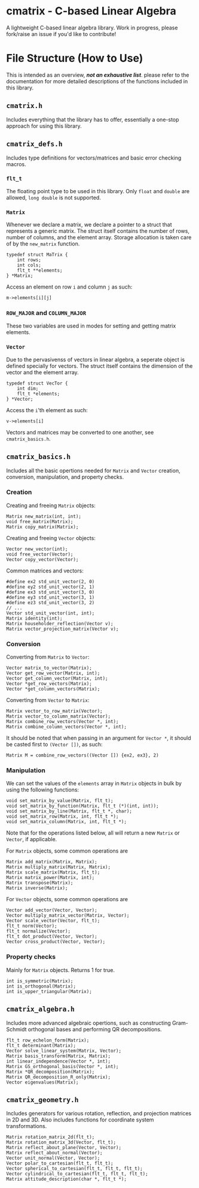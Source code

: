 # cmatrix - C-based Linear Algebra
A lightweight C-based linear algebra library. Work in progress, please fork/raise an issue if you'd like to contribute!

# File Structure (How to Use)

This is intended as an overview, ***not an exhaustive list***. please refer to the documentation for more detailed descriptions of the functions included in this library.
## `cmatrix.h`
Includes everything that the library has to offer, essentially a one-stop approach for using this library. 
## `cmatrix_defs.h`
Includes type definitions for vectors/matrices and basic error checking macros.

### `flt_t`
The floating point type to be used in this library. Only `float` and `double` are allowed, `long double` is not supported.

### `Matrix`
Whenever we declare a matrix, we declare a pointer to a struct that represents a generic matrix. The struct itself contains the number of rows, number of columns, and the element array. Storage allocation is taken care of by the `new_matrix` function.
```
typedef struct MaTrix {
    int rows;
    int cols;
    flt_t **elements;
} *Matrix;
```
Access an element on row `i` and column `j` as such:
```
m->elements[i][j]
```

### `ROW_MAJOR` and `COLUMN_MAJOR`
These two variables are used in modes for setting and getting matrix elements. 
### `Vector`
Due to the pervasivenss of vectors in linear algebra, a seperate object is defined specially for vectors. The struct itself contains the dimension of the vector and the element array.
```
typedef struct VecTor {
    int dim;
    flt_t *elements;
} *Vector;
```
Access the `i`'th element as such:
```
v->elements[i]
```
Vectors and matrices may be converted to one another, see `cmatrix_basics.h`.

## `cmatrix_basics.h`
Includes all the basic opertions needed for `Matrix` and `Vector` creation, conversion, manipulation, and property checks.

### Creation
Creating and freeing `Matrix` objects:
```
Matrix new_matrix(int, int);
void free_matrix(Matrix);
Matrix copy_matrix(Matrix);
```
Creating and freeing `Vector` objects:
```
Vector new_vector(int);
void free_vector(Vector);
Vector copy_vector(Vector);
```
Common matrices and vectors:
```
#define ex2 std_unit_vector(2, 0)
#define ey2 std_unit_vector(2, 1)
#define ex3 std_unit_vector(3, 0)
#define ey3 std_unit_vector(3, 1)
#define ez3 std_unit_vector(3, 2)
// ...
Vector std_unit_vector(int, int);
Matrix identity(int);
Matrix householder_reflection(Vector v);
Matrix vector_projection_matrix(Vector v);
```

### Conversion
Converting from `Matrix` to `Vector`:
```
Vector matrix_to_vector(Matrix);
Vector get_row_vector(Matrix, int);
Vector get_column_vector(Matrix, int);
Vector *get_row_vectors(Matrix);
Vector *get_column_vectors(Matrix);
```
Converting from `Vector` to `Matrix`:
```
Matrix vector_to_row_matrix(Vector);
Matrix vector_to_column_matrix(Vector);
Matrix combine_row_vectors(Vector *, int);
Matrix combine_column_vectors(Vector *, int);
```
It should be noted that when passing in an argument for `Vector *`, it should be casted first to `(Vector [])`, as such:
```
Matrix M = combine_row_vectors((Vector []) {ex2, ex3}, 2)
```

### Manipulation
We can set the values of the `elements` array in `Matrix` objects in bulk by using the following functions:
```
void set_matrix_by_value(Matrix, flt_t);
void set_matrix_by_function(Matrix, flt_t (*)(int, int));
void set_matrix_by_line(Matrix, flt_t *, char);
void set_matrix_row(Matrix, int, flt_t *);
void set_matrix_column(Matrix, int, flt_t *);
```

Note that for the operations listed below, all will return a new `Matrix` or `Vector`, if applicable.

For `Matrix` objects, some common operations are
```
Matrix add_matrix(Matrix, Matrix);
Matrix multiply_matrix(Matrix, Matrix);
Matrix scale_matrix(Matrix, flt_t);
Matrix matrix_power(Matrix, int);
Matrix transpose(Matrix);
Matrix inverse(Matrix);
```

For `Vector` objects, some common operations are
```
Vector add_vector(Vector, Vector);
Vector multiply_matrix_vector(Matrix, Vector);
Vector scale_vector(Vector, flt_t);
flt_t norm(Vector);
flt_t normalize(Vector);
flt_t dot_product(Vector, Vector);
Vector cross_product(Vector, Vector);
```
### Property checks
Mainly for `Matrix` objects. Returns 1 for true.
```
int is_symmetric(Matrix);
int is_orthogonal(Matrix);
int is_upper_triangular(Matrix);
```

## `cmatrix_algebra.h`
Includes more advanced algebraic opertions, such as constructing Gram-Schmidt orthogonal bases and performing QR decompositions.
```
flt_t row_echelon_form(Matrix);
flt_t determinant(Matrix);
Vector solve_linear_system(Matrix, Vector);
Matrix basis_transform(Matrix, Matrix);
int linear_independence(Vector *, int);
Matrix GS_orthogonal_basis(Vector *, int);
Matrix *QR_decomposition(Matrix);
Matrix QR_decomposition_R_only(Matrix);
Vector eigenvalues(Matrix);
```

## `cmatrix_geometry.h`
Includes generators for various rotation, reflection, and projection matrices in 2D and 3D. Also includes functions for coordinate system transformations.
```
Matrix rotation_matrix_2d(flt_t);
Matrix rotation_matrix_3d(Vector, flt_t);
Matrix reflect_about_plane(Vector, Vector);
Matrix reflect_about_normal(Vector);
Vector unit_normal(Vector, Vector);
Vector polar_to_cartesian(flt_t, flt_t);
Vector spherical_to_cartesian(flt_t, flt_t, flt_t);
Vector cylindrical_to_cartesian(flt_t, flt_t, flt_t);
Matrix attitude_description(char *, flt_t *);
```

